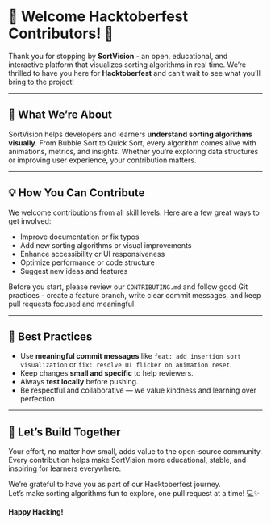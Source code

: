 # 🎉 Welcome Hacktoberfest Contributors! 🎉

Thank you for stopping by **SortVision** - an open, educational, and interactive platform that visualizes sorting algorithms in real time. We’re thrilled to have you here for **Hacktoberfest** and can’t wait to see what you’ll bring to the project!

---

## 🌟 What We’re About

SortVision helps developers and learners **understand sorting algorithms visually**. From Bubble Sort to Quick Sort, every algorithm comes alive with animations, metrics, and insights. Whether you’re exploring data structures or improving user experience, your contribution matters.

---

## 💡 How You Can Contribute
We welcome contributions from all skill levels. Here are a few great ways to get involved:

- Improve documentation or fix typos  
- Add new sorting algorithms or visual improvements  
- Enhance accessibility or UI responsiveness  
- Optimize performance or code structure  
- Suggest new ideas and features  

Before you start, please review our `CONTRIBUTING.md` and follow good Git practices - create a feature branch, write clear commit messages, and keep pull requests focused and meaningful.

---

## 🧭 Best Practices
- Use **meaningful commit messages** like `feat: add insertion sort visualization` or `fix: resolve UI flicker on animation reset`.
- Keep changes **small and specific** to help reviewers.
- Always **test locally** before pushing.
- Be respectful and collaborative — we value kindness and learning over perfection.

---

## 💬 Let’s Build Together
Your effort, no matter how small, adds value to the open-source community. Every contribution helps make SortVision more educational, stable, and inspiring for learners everywhere.

We’re grateful to have you as part of our Hacktoberfest journey.  
Let’s make sorting algorithms fun to explore, one pull request at a time! 💻✨

**Happy Hacking!**  

